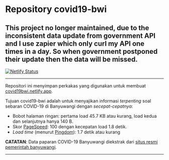 # Repository covid19-bwi

## This project no longer maintained, due to the inconsistent data update from government API and I use zapier which only curl my API one times in a day. So when government postponed their update then the data will be missed.    

[![Netlify Status](https://api.netlify.com/api/v1/badges/6c06b78c-7bf2-4d30-ad21-e73c53ee7d31/deploy-status)](https://app.netlify.com/sites/covid19bwi/deploys)

---

Repositori ini menyimpan perkakas yang digunakan untuk membuat [covid19bwi.netlify.app](https://covid19bwi.netlify.app/).

Tujuan covid19-bwi adalah untuk menyajikan informasi _terpenting_ soal sebaran COVID-19 di Banyuwangi dengan _secepat-cepatnya_:

* Bobot halaman ringan: pertama load 45.7 KB atau kurang, load kedua dan selanjutnya hanya 140 B.
* Skor [PageSpeed](https://developers.google.com/speed/pagespeed/insights): 100 dengan kecepatan load 1.8 detik.
* _Load time_ (menurut [Pingdom](https://tools.pingdom.com/)): 1.7 detik atau kurang


**CATATAN**: Data paparan COVID-19 Banyuwangi diekstrak dari [situs resmi pemerintah banyuwangi](https://corona.banyuwangikab.go.id/).

<hr>

